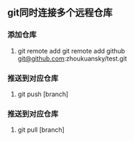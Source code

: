 <!-- git@github.com:owlyme/front-end-lesson.git
git@github.com:owlyme/ls.git -->

## git同时连接多个远程仓库

### 添加仓库
1. git remote add <name> <addr>
git remote add github git@github.com:zhoukuansky/test.git 

### 推送到对应仓库
1. git push <name> [branch]

### 推送到对应仓库
1. git pull <name> [branch]